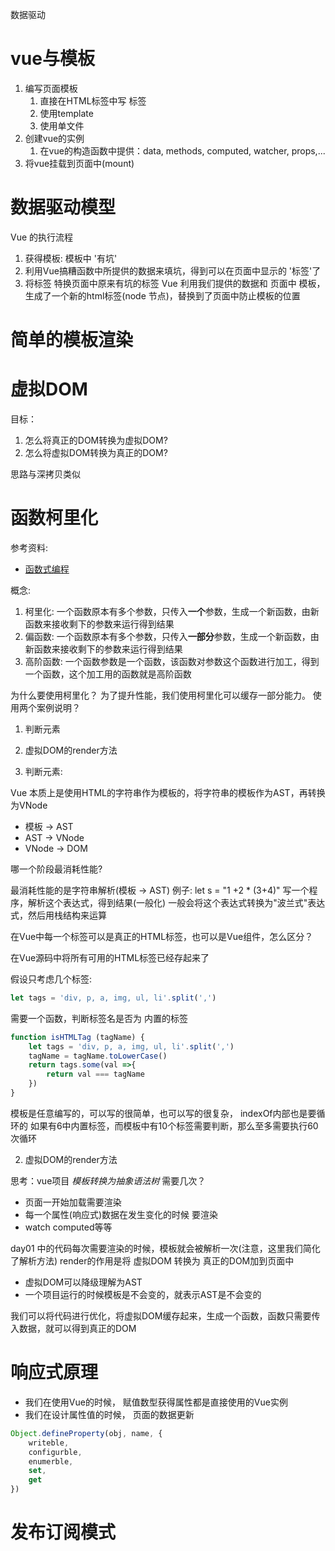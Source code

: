 数据驱动
# vue与模板
1. 编写页面模板
    1. 直接在HTML标签中写 标签
    2. 使用template
    3. 使用单文件
2. 创建vue的实例
    1. 在vue的构造函数中提供：data, methods, computed, watcher, props,...
3. 将vue挂载到页面中(mount)
# 数据驱动模型
Vue 的执行流程  
   1. 获得模板: 模板中 '有坑'
   2. 利用Vue搞糟函数中所提供的数据来填坑，得到可以在页面中显示的 '标签'了
   3. 将标签 特换页面中原来有坑的标签
   Vue 利用我们提供的数据和 页面中 模板，生成了一个新的html标签(node 节点)，替换到了页面中防止模板的位置

# 简单的模板渲染

# 虚拟DOM
目标：
1. 怎么将真正的DOM转换为虚拟DOM?
2. 怎么将虚拟DOM转换为真正的DOM?

思路与深拷贝类似

# 函数柯里化
参考资料:

- [函数式编程](https://11h911001.gitbooks.io/mostly-adequate-guide-chinese/content/)

概念:
1. 柯里化: 一个函数原本有多个参数，只传入**一个**参数，生成一个新函数，由新函数来接收剩下的参数来运行得到结果
2. 偏函数: 一个函数原本有多个参数，只传入**一部分**参数，生成一个新函数，由新函数来接收剩下的参数来运行得到结果
3. 高阶函数: 一个函数参数是一个函数，该函数对参数这个函数进行加工，得到一个函数，这个加工用的函数就是高阶函数

为什么要使用柯里化？  为了提升性能，我们使用柯里化可以缓存一部分能力。
使用两个案例说明？
1. 判断元素
2. 虚拟DOM的render方法

1. 判断元素:
   
Vue 本质上是使用HTML的字符串作为模板的，将字符串的模板作为AST，再转换为VNode
- 模板 -> AST
- AST -> VNode
- VNode -> DOM

哪一个阶段最消耗性能? 

最消耗性能的是字符串解析(模板 -> AST)
例子: let s = "1 +2 * (3+4)"
写一个程序，解析这个表达式，得到结果(一般化)
一般会将这个表达式转换为"波兰式"表达式，然后用栈结构来运算  

在Vue中每一个标签可以是真正的HTML标签，也可以是Vue组件，怎么区分？

在Vue源码中将所有可用的HTML标签已经存起来了

假设只考虑几个标签:
```js
let tags = 'div, p, a, img, ul, li'.split(',')
```
需要一个函数，判断标签名是否为 内置的标签

```js
function isHTMLTag (tagName) {
    let tags = 'div, p, a, img, ul, li'.split(',')
    tagName = tagName.toLowerCase()
    return tags.some(val =>{
        return val === tagName
    })
}
```

模板是任意编写的，可以写的很简单，也可以写的很复杂， indexOf内部也是要循环的
如果有6中内置标签，而模板中有10个标签需要判断，那么至多需要执行60次循环

2. 虚拟DOM的render方法
   
思考：vue项目 *模板转换为抽象语法树* 需要几次？
- 页面一开始加载需要渲染
- 每一个属性(响应式)数据在发生变化的时候 要渲染
- watch computed等等

day01 中的代码每次需要渲染的时候，模板就会被解析一次(注意，这里我们简化了解析方法)
render的作用是将 虚拟DOM 转换为 真正的DOM加到页面中

- 虚拟DOM可以降级理解为AST
- 一个项目运行的时候模板是不会变的，就表示AST是不会变的
  
我们可以将代码进行优化，将虚拟DOM缓存起来，生成一个函数，函数只需要传入数据，就可以得到真正的DOM

# 响应式原理
- 我们在使用Vue的时候， 赋值数型获得属性都是直接使用的Vue实例
- 我们在设计属性值的时候， 页面的数据更新
```js
Object.defineProperty(obj, name, {
    writeble,
    configurble,
    enumerble,
    set,
    get
})
```
# 发布订阅模式